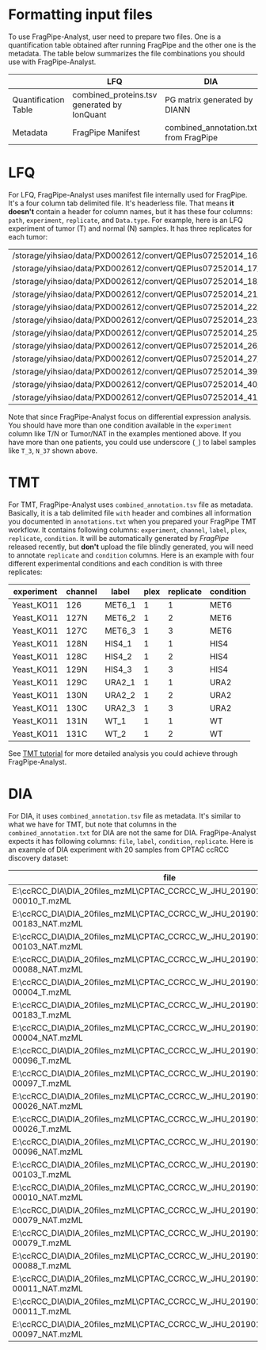 # Formatting input files

To use FragPipe-Analyst, user need to prepare two files. One is a quantification table obtained after running FragPipe and the other one is the metadata. The table below summarizes the file combinations you should use with FragPipe-Analyst.

|                      | LFQ                                       |   DIA    |  TMT    |
| ---------------------|-------------------------------------------|----------|---------|
| Quantification Table |combined_proteins.tsv generated by IonQuant|PG matrix generated by DIANN |Gene reports generated by in TMT-I|
| Metadata   |  FragPipe Manifest | combined_annotation.txt from FragPipe | combined_annotation.txt from FragPipe|

# LFQ

For LFQ, FragPipe-Analyst uses manifest file internally used for FragPipe. It's a four column tab delimited file. It's headerless file. That means **it doesn't** contain a header for column names, but it has these four columns: `path`, `experiment`, `replicate`, and `Data.type`. For example, here is an LFQ experiment of tumor (T) and normal (N) samples. It has three replicates for each tumor:

|  |  |  |  |
|--|--|--|--|
|/storage/yihsiao/data/PXD002612/convert/QEPlus07252014_16_37N_1_140729074952.mzML	|N_37	|1	|DDA|
|/storage/yihsiao/data/PXD002612/convert/QEPlus07252014_17_37N_2_140729101310.mzML	|N_37	|2	|DDA|
|/storage/yihsiao/data/PXD002612/convert/QEPlus07252014_18_37N_3_140729122909.mzML	|N_37  |3	|DDA|
|/storage/yihsiao/data/PXD002612/convert/QEPlus07252014_21_12T_1_140729160716.mzML	|T_12 |1	|DDA|
|/storage/yihsiao/data/PXD002612/convert/QEPlus07252014_22_12T_2_140729182320.mzML	|T_12	|2	|DDA|
|/storage/yihsiao/data/PXD002612/convert/QEPlus07252014_23_12T_3_140729203924.mzML	|T_12	|3	|DDA|
/storage/yihsiao/data/PXD002612/convert/QEPlus07252014_25_27N_1_140730001730.mzML	|N_27	|1	|DDA|
/storage/yihsiao/data/PXD002612/convert/QEPlus07252014_26_27N_2_140730023333.mzML	|N_27	|2	|DDA|
/storage/yihsiao/data/PXD002612/convert/QEPlus07252014_27_27N_3_140730044935.mzML	|N_27	|3	|DDA|
|/storage/yihsiao/data/PXD002612/convert/QEPlus07252014_39_3T_1.mzML	|T_3	|1	|DDA|
|/storage/yihsiao/data/PXD002612/convert/QEPlus07252014_40_3T_2.mzML	|T_3	|2	|DDA|
|/storage/yihsiao/data/PXD002612/convert/QEPlus07252014_41_3T_3.mzML	|T_3|	3	|DDA|

Note that since FragPipe-Analyst focus on differential expression analysis. You should have more than one condition available in the `experiment` column like T/N or Tumor/NAT in the examples mentioned above. If you have more than one patients, you could use underscore (`_`) to label samples like `T_3`, `N_37` shown above. 

# TMT
For TMT, FragPipe-Analyst uses `combined_annotation.tsv` file as metadata. Basically, it is a tab delimited file `with` header and combines all information you documented in `annotations.txt` when you prepared your FragPipe TMT workflow. It contains following columns: `experiment`, `channel`, `label`, `plex`, `replicate`, `condition`. It will be automatically generated by *FragPipe* released recently, but **don't** upload the file blindly generated, you will need to annotate `replicate` and `condition` columns. Here is an example with four different experimental conditions and each condition is with three replicates:

experiment	| channel	|label	|plex	|replicate	|condition|
----------|------------ | ------------- | -------------| ----------| ----------
Yeast_KO11|	126	|MET6_1	|1|	1	|MET6
Yeast_KO11|	127N|	MET6_2|	1	|2	|MET6
Yeast_KO11|	127C|	MET6_3|	1	|3	|MET6
Yeast_KO11|	128N|	HIS4_1|	1	|1	|HIS4
Yeast_KO11|	128C|	HIS4_2|	1	|2	|HIS4
Yeast_KO11|	129N|	HIS4_3|	1	|3	|HIS4
Yeast_KO11|	129C|	URA2_1|	1	|1	|URA2
Yeast_KO11|	130N|	URA2_2|	1	|2	|URA2
Yeast_KO11|	130C|	URA2_3|	1	|3	|URA2
Yeast_KO11|	131N|	WT_1	|1|	1	|WT
Yeast_KO11|	131C|	WT_2	|1|	2	|WT

See [TMT tutorial](TMT-Tutorial) for more detailed analysis you could achieve through FragPipe-Analyst.

# DIA

For DIA, it uses `combined_annotation.tsv` file as metadata. It's similar to what we have for TMT, but note that columns in the `combined_annotation.txt` for DIA are not the same for DIA. FragPipe-Analyst expects it has following columns: `file`, `label`, `condition`, `replicate`. Here is an example of DIA experiment with 20 samples from CPTAC ccRCC discovery dataset:

|file|label|condition|replicate|
|--|--|--|--|
|E:\ccRCC_DIA\DIA_20files_mzML\CPTAC_CCRCC_W_JHU_20190112_LUMOS_C3L-00010_T.mzML |	C3L-00010_T | Tumor |	1 |
|E:\ccRCC_DIA\DIA_20files_mzML\CPTAC_CCRCC_W_JHU_20190112_LUMOS_C3L-00183_NAT.mzML | C3L-00183_NAT |NAT | 1	|
|E:\ccRCC_DIA\DIA_20files_mzML\CPTAC_CCRCC_W_JHU_20190112_LUMOS_C3L-00103_NAT.mzML | C3L-00103_NAT |NAT	| 1 |
|E:\ccRCC_DIA\DIA_20files_mzML\CPTAC_CCRCC_W_JHU_20190112_LUMOS_C3L-00088_NAT.mzML | C3L-00088_NAT |NAT	| 1	|
|E:\ccRCC_DIA\DIA_20files_mzML\CPTAC_CCRCC_W_JHU_20190112_LUMOS_C3L-00004_T.mzML | C3L-00004_T  | Tumor	| 1	|
|E:\ccRCC_DIA\DIA_20files_mzML\CPTAC_CCRCC_W_JHU_20190112_LUMOS_C3L-00183_T.mzML | C3L-00183_T	| Tumor	| 1 |
|E:\ccRCC_DIA\DIA_20files_mzML\CPTAC_CCRCC_W_JHU_20190112_LUMOS_C3L-00004_NAT.mzML | C3L-00004_NAT |NAT |	1	|
|E:\ccRCC_DIA\DIA_20files_mzML\CPTAC_CCRCC_W_JHU_20190112_LUMOS_C3L-00096_T.mzML | C3L-00096_T	| Tumor |	1 |
|E:\ccRCC_DIA\DIA_20files_mzML\CPTAC_CCRCC_W_JHU_20190112_LUMOS_C3L-00097_T.mzML | C3L-00097_T  | Tumor |	1 |
|E:\ccRCC_DIA\DIA_20files_mzML\CPTAC_CCRCC_W_JHU_20190112_LUMOS_C3L-00026_NAT.mzML | C3L-00026_NAT |NAT |	1 |
|E:\ccRCC_DIA\DIA_20files_mzML\CPTAC_CCRCC_W_JHU_20190112_LUMOS_C3L-00026_T.mzML | C3L-00026_T	| Tumor |	1 |
|E:\ccRCC_DIA\DIA_20files_mzML\CPTAC_CCRCC_W_JHU_20190112_LUMOS_C3L-00096_NAT.mzML | C3L-00096_NAT |NAT | 1 |
|E:\ccRCC_DIA\DIA_20files_mzML\CPTAC_CCRCC_W_JHU_20190112_LUMOS_C3L-00103_T.mzML | C3L-00103_T  | Tumor |	1 |
|E:\ccRCC_DIA\DIA_20files_mzML\CPTAC_CCRCC_W_JHU_20190112_LUMOS_C3L-00010_NAT.mzML |	C3L-00010_NAT |NAT|	1 |
|E:\ccRCC_DIA\DIA_20files_mzML\CPTAC_CCRCC_W_JHU_20190112_LUMOS_C3L-00079_NAT.mzML |	C3L-00079_NAT |NAT| 1	|
|E:\ccRCC_DIA\DIA_20files_mzML\CPTAC_CCRCC_W_JHU_20190112_LUMOS_C3L-00079_T.mzML | C3L-00079_T  | Tumor | 1 |
|E:\ccRCC_DIA\DIA_20files_mzML\CPTAC_CCRCC_W_JHU_20190112_LUMOS_C3L-00088_T.mzML | C3L-00088_T	| Tumor |	1	|
|E:\ccRCC_DIA\DIA_20files_mzML\CPTAC_CCRCC_W_JHU_20190112_LUMOS_C3L-00011_NAT.mzML |	C3L-00011_NAT |NAT|	1	|
|E:\ccRCC_DIA\DIA_20files_mzML\CPTAC_CCRCC_W_JHU_20190112_LUMOS_C3L-00011_T.mzML | C3L-00011_T	| Tumor |	1	|
|E:\ccRCC_DIA\DIA_20files_mzML\CPTAC_CCRCC_W_JHU_20190112_LUMOS_C3L-00097_NAT.mzML |  C3L-00097_NAT |NAT|	1	|

